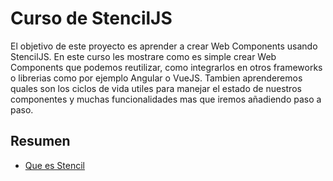 # Curso de StencilJS

El objetivo de este proyecto es aprender a crear Web Components usando StencilJS.
En este curso les mostrare como es simple crear Web Components que podemos reutilizar, como integrarlos en otros frameworks o librerias como por ejemplo Angular o VueJS. Tambien aprenderemos quales son los ciclos de vida utiles para manejar el estado de nuestros componentes y muchas funcionalidades mas que iremos añadiendo paso a paso.

## Resumen
- [Que es Stencil](#./leccion-1)
